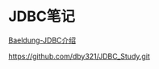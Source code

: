 # JDBC笔记

[Baeldung-JDBC介绍](https://www.baeldung.com/java-jdbc)

https://github.com/dby321/JDBC_Study.git